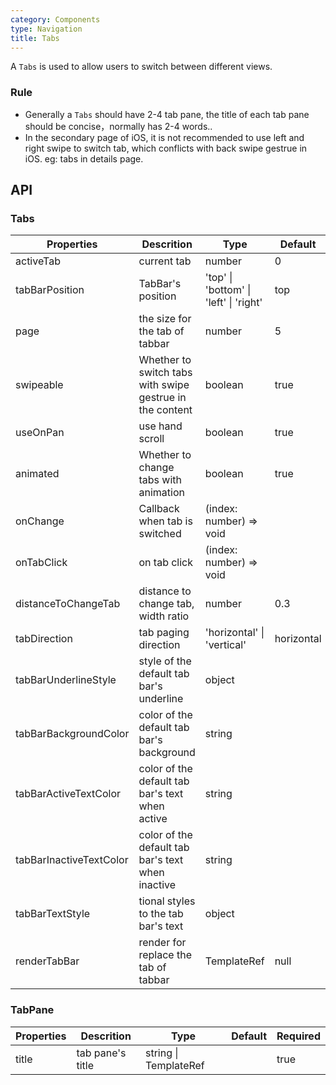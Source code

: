 ```yaml
---
category: Components
type: Navigation
title: Tabs
---
```



A `Tabs` is used to allow users to switch between different views.

### Rule

- Generally a `Tabs` should have 2-4 tab pane, the title of each tab pane should be concise，normally has 2-4 words..
- In the secondary page of iOS, it is not recommended to use left and right swipe to switch tab, which conflicts with back swipe gestrue in iOS. eg:  tabs in details page.


## API

### Tabs

Properties | Descrition | Type | Default | Required
-----------|------------|------|--------|--------
activeTab | current tab | number | 0 | true
tabBarPosition | TabBar's position | 'top' \| 'bottom' \| 'left' \| 'right' |  top | false
page | the size for the tab of tabbar | number | 5 | false
swipeable | Whether to switch tabs with swipe gestrue in the content | boolean |  true | false
useOnPan | use hand scroll | boolean |  true | false
animated | Whether to change tabs with animation | boolean |  true | false
onChange | Callback when tab is switched | (index: number) => void | <span> </span> | false
onTabClick  | on tab click | (index: number) => void | <span> </span> | false
distanceToChangeTab | distance to change tab, width ratio | number |  0.3 | false
tabDirection | tab paging direction | 'horizontal' \| 'vertical' |  horizontal | false
tabBarUnderlineStyle | style of the default tab bar's underline | object | <span> </span> | false
tabBarBackgroundColor | color of the default tab bar's background | string | <span> </span> | false
tabBarActiveTextColor | color of the default tab bar's text when active | string | <span> </span> | false
tabBarInactiveTextColor | color of the default tab bar's text when inactive | string | <span> </span> | false
tabBarTextStyle | tional styles to the tab bar's text | object | <span> </span> | false
renderTabBar | render for replace the tab of tabbar | TemplateRef | null

### TabPane

Properties | Descrition | Type | Default | Required
-----------|------------|------|--------|--------
title | tab pane's title | string \| TemplateRef | <span> </span> | true
